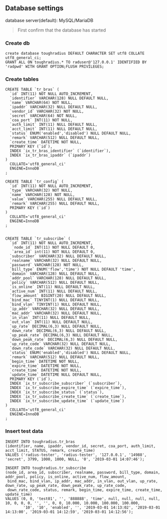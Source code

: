 ## Database settings


database server(default): MySQL/MariaDB

> First confirm that the database has started

### Create db

    create database toughradius DEFAULT CHARACTER SET utf8 COLLATE utf8_general_ci;
    GRANT ALL ON toughradius.* TO raduser@'127.0.0.1' IDENTIFIED BY 'radpwd' WITH GRANT OPTION;FLUSH PRIVILEGES;

### Create tables

    CREATE TABLE `tr_bras` (
      `id` INT(11) NOT NULL AUTO_INCREMENT,
      `identifier` VARCHAR(128) NULL DEFAULT NULL,
      `name` VARCHAR(64) NOT NULL,
      `ipaddr` VARCHAR(32) NULL DEFAULT NULL,
      `vendor_id` VARCHAR(32) NOT NULL,
      `secret` VARCHAR(64) NOT NULL,
      `coa_port` INT(11) NOT NULL,
      `auth_limit` INT(11) NULL DEFAULT NULL,
      `acct_limit` INT(11) NULL DEFAULT NULL,
      `status` ENUM('enabled','disabled') NULL DEFAULT NULL,
      `remark` VARCHAR(512) NULL DEFAULT NULL,
      `create_time` DATETIME NOT NULL,
      PRIMARY KEY (`id`),
      INDEX `ix_tr_bras_identifier` (`identifier`),
      INDEX `ix_tr_bras_ipaddr` (`ipaddr`)
    )
      COLLATE='utf8_general_ci'
      ENGINE=InnoDB
    ;
    
    CREATE TABLE `tr_config` (
      `id` INT(11) NOT NULL AUTO_INCREMENT,
      `type` VARCHAR(32) NOT NULL,
      `name` VARCHAR(128) NOT NULL,
      `value` VARCHAR(255) NULL DEFAULT NULL,
      `remark` VARCHAR(255) NULL DEFAULT NULL,
      PRIMARY KEY (`id`)
    )
      COLLATE='utf8_general_ci'
      ENGINE=InnoDB
    ;
    
    
    CREATE TABLE `tr_subscribe` (
      `id` INT(11) NOT NULL AUTO_INCREMENT,
       `node_id` INT(11) NOT NULL DEFAULT 0,
       `area_id` int(11) NOT NULL DEFAULT 0,
      `subscriber` VARCHAR(32) NULL DEFAULT NULL,
      `realname` VARCHAR(32) NULL DEFAULT NULL,
      `password` VARCHAR(128) NOT NULL,
      `bill_type` ENUM('flow','time') NOT NULL DEFAULT 'time',
      `domain` VARCHAR(128) NULL DEFAULT NULL,
      `addr_pool` VARCHAR(128) NULL DEFAULT NULL,
      `policy` VARCHAR(512) NULL DEFAULT NULL,
      `is_online` INT(11) NULL DEFAULT NULL,
      `active_num` INT(11) NULL DEFAULT NULL,
      `flow_amount` BIGINT(20) NULL DEFAULT NULL,
      `bind_mac` TINYINT(1) NULL DEFAULT NULL,
      `bind_vlan` TINYINT(1) NULL DEFAULT NULL,
      `ip_addr` VARCHAR(32) NULL DEFAULT NULL,
      `mac_addr` VARCHAR(32) NULL DEFAULT NULL,
      `in_vlan` INT(11) NULL DEFAULT NULL,
      `out_vlan` INT(11) NULL DEFAULT NULL,
      `up_rate` DECIMAL(6,3) NULL DEFAULT NULL,
      `down_rate` DECIMAL(6,3) NULL DEFAULT NULL,
      `up_peak_rate` DECIMAL(6,3) NULL DEFAULT NULL,
      `down_peak_rate` DECIMAL(6,3) NULL DEFAULT NULL,
      `up_rate_code` VARCHAR(32) NULL DEFAULT NULL,
      `down_rate_code` VARCHAR(32) NULL DEFAULT NULL,
      `status` ENUM('enabled','disabled') NULL DEFAULT NULL,
      `remark` VARCHAR(512) NULL DEFAULT NULL,
      `begin_time` DATETIME NOT NULL,
      `expire_time` DATETIME NOT NULL,
      `create_time` DATETIME NOT NULL,
      `update_time` DATETIME NULL DEFAULT NULL,
      PRIMARY KEY (`id`),
      INDEX `ix_tr_subscribe_subscriber` (`subscriber`),
      INDEX `ix_tr_subscribe_expire_time` (`expire_time`),
      INDEX `ix_tr_subscribe_status` (`status`),
      INDEX `ix_tr_subscribe_create_time` (`create_time`),
      INDEX `ix_tr_subscribe_update_time` (`update_time`)
    )
      COLLATE='utf8_general_ci'
      ENGINE=InnoDB
    ;

### Insert test data

    INSERT INTO toughradius.tr_bras
    (identifier, name, ipaddr, vendor_id, secret, coa_port, auth_limit, acct_limit, STATUS, remark, create_time)
    VALUES ('radius-tester', 'radius-tester', '127.0.0.1', '14988', 'secret', 3799, 1000, 1000, NULL, '0', '2019-03-01 14:07:46');
    
    INSERT INTO toughradius.tr_subscribe
    (node_id, area_id, subscriber, realname, password, bill_type, domain, addr_pool, policy, is_online, active_num, flow_amount,
     bind_mac, bind_vlan, ip_addr, mac_addr, in_vlan, out_vlan, up_rate, down_rate, up_peak_rate, down_peak_rate, up_rate_code,
     down_rate_code, status, remark, begin_time, expire_time, create_time, update_time)
    VALUES (0, 0, 'test01', '', '888888', 'time', null, null, null, null, 10, 0, 0, 0, '', '', 0, 0, 10.000, 10.000, 100.000, 100.000,
            '10', '10', 'enabled', '', '2019-03-01 14:13:02', '2019-03-01 14:13:00', '2019-03-01 14:12:59', '2019-03-01 14:12:56');